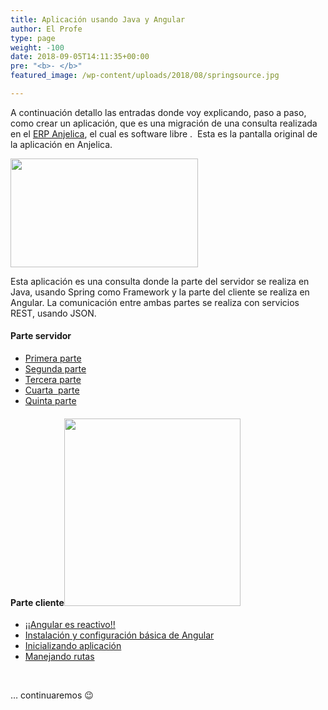 ```yaml
---
title: Aplicación usando Java y Angular
author: El Profe
type: page
weight: -100
date: 2018-09-05T14:11:35+00:00
pre: "<b>- </b>"
featured_image: /wp-content/uploads/2018/08/springsource.jpg

---
```

A continuación detallo las entradas donde voy explicando, paso a paso, como crear un aplicación, que es una migración de una consulta realizada en el <a href="http://anjelica.sf.net" target="_blank" rel="noopener">ERP Anjelica</a>, el cual es software libre .  Esta es la pantalla original de la aplicación en Anjelica.

<img class="size-full wp-image-150 aligncenter" src="http://www.profesor-p.com/wp-content/uploads/2018/08/cohive-e1536216431581.png" alt="" width="300" height="174" />

Esta aplicación es una consulta donde la parte del servidor se realiza en Java, usando Spring como Framework y la parte del cliente se realiza en Angular. La comunicación entre ambas partes se realiza con servicios REST, usando JSON.

#### Parte servidor

  * <a href="http://www.profesor-p.com/2018/08/31/aplicacion-en-spring-y-angular/" target="_blank" rel="noopener">Primera parte</a>
  * <a href="http://www.profesor-p.com/2018/09/03/aplicacion-en-spring-rest-y-angular-2-parte/" target="_blank" rel="noopener">Segunda parte</a>
  * <a href="http://www.profesor-p.com/2018/09/04/aplicacion-en-spring-rest-y-angular-3a-parte/" target="_blank" rel="noopener">Tercera parte</a>
  * <a href="http://www.profesor-p.com/2018/09/05/aplicacion-en-spring-rest-y-angular-4a-parte/" target="_blank" rel="noopener">Cuarta  parte</a>
  * <a href="http://www.profesor-p.com/2018/09/06/aplicacion-en-spring-rest-y-angular-5a-parte/" target="_blank" rel="noopener">Quinta parte</a>

#### Parte cliente<img class="size-medium wp-image-281 alignright" src="http://www.profesor-p.com/wp-content/uploads/2018/09/angular.png-282x300.png" alt="" width="282" height="300" srcset="http://www.profesor-p.com/wp-content/uploads/2018/09/angular.png-282x300.png 282w, http://www.profesor-p.com/wp-content/uploads/2018/09/angular.png.png 482w" sizes="(max-width: 282px) 100vw, 282px" />

  * [¡¡Angular es reactivo!!][1]
  * <a href="http://www.profesor-p.com/2018/09/13/aplicacion-en-angular-instalacion-y-configuracion-basica/" target="_blank" rel="noopener">Instalación y configuración básica de Angular</a>
  * [Inicializando aplicación][2]
  * [Manejando rutas][3]

&nbsp;

&#8230; continuaremos 😉

&nbsp;

 [1]: http://www.profesor-p.com/2018/09/19/curso-angular-6-reactivo/
 [2]: http://www.profesor-p.com/2018/09/14/aplicacion-en-angular-inicializando/
 [3]: http://www.profesor-p.com/2018/09/16/aplicacion-en-angular-rutas/
